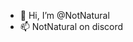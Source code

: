 - 👋 Hi, I’m @NotNatural
- 📫 NotNatural on discord

<!---
NotNatural/NotNatural is a ✨ special ✨ repository because its `README.md` (this file) appears on your GitHub profile.
You can click the Preview link to take a look at your changes.
--->
